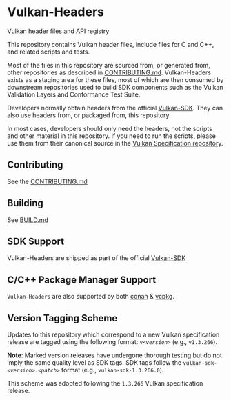 <!--
Copyright 2018-2023 The Khronos Group Inc.

SPDX-License-Identifier: Apache-2.0
-->

# Vulkan-Headers

Vulkan header files and API registry

This repository contains Vulkan header files, include files for C and C++,
and related scripts and tests.

Most of the files in this repository are sourced from, or generated from,
other repositories as described in [CONTRIBUTING.md](Projects/Tinker/Code/tinker/third_party/Vulkan-Headers-1.3.280/CONTRIBUTING.md).
Vulkan-Headers exists as a staging area for these files, most of which are
then consumed by downstream repositories used to build SDK components such
as the Vulkan Validation Layers and Conformance Test Suite.

Developers normally obtain headers from the official
[Vulkan-SDK](https://www.lunarg.com/vulkan-sdk/).
They can also use headers from, or packaged from, this repository.

In most cases, developers should only need the headers, not the scripts and
other material in this repository.
If you need to run the scripts, please use them from their canonical source
in the [Vulkan Specification
repository](https://github.com/KhronosGroup/Vulkan-Docs).

## Contributing

See the [CONTRIBUTING.md](Projects/Tinker/Code/tinker/third_party/Vulkan-Headers-1.3.280/CONTRIBUTING.md)

## Building

See [BUILD.md](Projects/Tinker/Code/tinker/third_party/Vulkan-Headers-1.3.280/BUILD.md)

## SDK Support

Vulkan-Headers are shipped as part of the official [Vulkan-SDK](https://www.lunarg.com/vulkan-sdk/)

## C/C++ Package Manager Support

`Vulkan-Headers` are also supported by both [conan](https://conan.io/) & [vcpkg](https://learn.microsoft.com/en-us/vcpkg/).

## Version Tagging Scheme

Updates to this repository which correspond to a new Vulkan specification release are tagged using the following format: `v<`_`version`_`>` (e.g., `v1.3.266`).

**Note**: Marked version releases have undergone thorough testing but do not imply the same quality level as SDK tags. SDK tags follow the `vulkan-sdk-<`_`version`_`>.<`_`patch`_`>` format (e.g., `vulkan-sdk-1.3.266.0`).

This scheme was adopted following the `1.3.266` Vulkan specification release.
